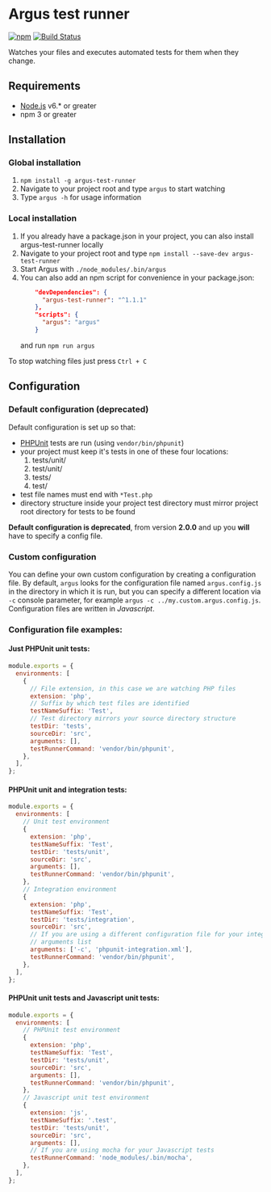 Argus test runner
=================

[![npm](https://img.shields.io/npm/v/argus-test-runner.svg)](https://www.npmjs.com/package/argus-test-runner) [![Build Status](https://travis-ci.org/ldgit/argus.svg?branch=master)](https://travis-ci.org/ldgit/argus)

Watches your files and executes automated tests for them when they change.

## Requirements
* [Node.js](https://nodejs.org/en/) v6.* or greater
* npm 3 or greater

## Installation

### Global installation
1. ```npm install -g argus-test-runner```
30. Navigate to your project root and type ```argus``` to start watching
50. Type ```argus -h``` for usage information

### Local installation
1. If you already have a package.json in your project, you can also install argus-test-runner locally
20. Navigate to your project root and type ```npm install --save-dev argus-test-runner```
30. Start Argus with ```./node_modules/.bin/argus```
40. You can also add an npm script for convenience in your package.json:
    ```json
        "devDependencies": {
          "argus-test-runner": "^1.1.1"
        },
        "scripts": {
          "argus": "argus"
        }
    ```
    and run ```npm run argus```

To stop watching files just press ```Ctrl + C```

## Configuration

### Default configuration (**deprecated**)
Default configuration is set up so that:
* [PHPUnit](https://phpunit.de/) tests are run (using ```vendor/bin/phpunit```)
* your project must keep it's tests in one of these four locations:
  1. tests/unit/
  20. test/unit/
  30. tests/
  40. test/
* test file names must end with ```*Test.php```
* directory structure inside your project test directory must mirror project root directory for tests to be found

**Default configuration is deprecated**, from version **2.0.0** and up you **will** have to specify a config file.

### Custom configuration
You can define your own custom configuration by creating a configuration file. By default, ```argus``` looks for the configuration file named ```argus.config.js``` in the directory in which it is run, but you can specify a different location via ```-c``` console parameter, for example ```argus -c ../my.custom.argus.config.js```.
Configuration files are written in *Javascript*.

### Configuration file examples:

#### Just PHPUnit unit tests:
```javascript
module.exports = {
  environments: [
    {
      // File extension, in this case we are watching PHP files
      extension: 'php',
      // Suffix by which test files are identified
      testNameSuffix: 'Test',
      // Test directory mirrors your source directory structure
      testDir: 'tests',
      sourceDir: 'src',
      arguments: [],
      testRunnerCommand: 'vendor/bin/phpunit',
    },
  ],
};
```

#### PHPUnit unit and integration tests:
```javascript
module.exports = {
  environments: [
    // Unit test environment
    {
      extension: 'php',
      testNameSuffix: 'Test',
      testDir: 'tests/unit',
      sourceDir: 'src',
      arguments: [],
      testRunnerCommand: 'vendor/bin/phpunit',
    },
    // Integration environment
    {
      extension: 'php',
      testNameSuffix: 'Test',
      testDir: 'tests/integration',
      sourceDir: 'src',
      // If you are using a different configuration file for your integration tests, you can specify it in the
      // arguments list
      arguments: ['-c', 'phpunit-integration.xml'],
      testRunnerCommand: 'vendor/bin/phpunit',
    },
  ],
};
```

#### PHPUnit unit tests and Javascript unit tests:
```javascript
module.exports = {
  environments: [
    // PHPUnit test environment
    {
      extension: 'php',
      testNameSuffix: 'Test',
      testDir: 'tests/unit',
      sourceDir: 'src',
      arguments: [],
      testRunnerCommand: 'vendor/bin/phpunit',
    },
    // Javascript unit test environment
    {
      extension: 'js',
      testNameSuffix: '.test',
      testDir: 'tests/unit',
      sourceDir: 'src',
      arguments: [],
      // If you are using mocha for your Javascript tests
      testRunnerCommand: 'node_modules/.bin/mocha',
    },
  ],
};
```
